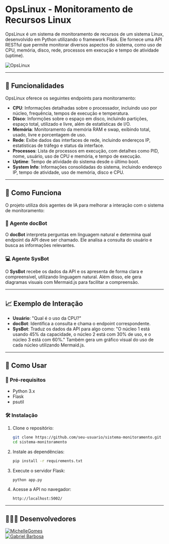 # OpsLinux - Monitoramento de Recursos Linux

OpsLinux é um sistema de monitoramento de recursos de um sistema Linux, desenvolvido em Python utilizando o framework Flask. Ele fornece uma API RESTful que permite monitorar diversos aspectos do sistema, como uso de CPU, memória, disco, rede, processos em execução e tempo de atividade (uptime).

![OpsLinux](https://github.com/user-attachments/assets/6d1f35ac-d8d8-4824-9139-c28f145ac2ff)

---

## 🌟 Funcionalidades

OpsLinux oferece os seguintes endpoints para monitoramento:

- **CPU**: Informações detalhadas sobre o processador, incluindo uso por núcleo, frequência, tempos de execução e temperatura.
- **Disco**: Informções sobre o espaço em disco, incluindo partições, espaço total, utilizado e livre, além de estatísticas de I/O.
- **Memória**: Monitoramento da memória RAM e swap, exibindo total, usado, livre e porcentagem de uso.
- **Rede**: Exibe dados das interfaces de rede, incluindo endereços IP, estatísticas de tráfego e status da interface.
- **Processos**: Lista de processos em execução, com detalhes como PID, nome, usuário, uso de CPU e memória, e tempo de execução.
- **Uptime**: Tempo de atividade do sistema desde o último boot.
- **System Info**: Informações consolidadas do sistema, incluindo endereço IP, tempo de atividade, uso de memória, disco e CPU.

---

## 🧐 Como Funciona

O projeto utiliza dois agentes de IA para melhorar a interação com o sistema de monitoramento:

### 🔧 Agente docBot

O **docBot** interpreta perguntas em linguagem natural e determina qual endpoint da API deve ser chamado. Ele analisa a consulta do usuário e busca as informações relevantes.

### 💻 Agente SysBot

O **SysBot** recebe os dados da API e os apresenta de forma clara e compreensível, utilizando linguagem natural. Além disso, ele gera diagramas visuais com Mermaid.js para facilitar a compreensão.

---

## 📈 Exemplo de Interação

- **Usuário**: "Qual é o uso da CPU?"
- **docBot**: Identifica a consulta e chama o endpoint correspondente.
- **SysBot**: Traduz os dados da API para algo como: "O núcleo 1 está usando 45% da capacidade, o núcleo 2 está com 30% de uso, e o núcleo 3 está com 60%." Também gera um gráfico visual do uso de cada núcleo utilizando Mermaid.js.

---

## 💪 Como Usar

### 🔧 Pré-requisitos

- Python 3.x
- Flask
- psutil

### 🛠️ Instalação

1. Clone o repositório:

   ```bash
   git clone https://github.com/seu-usuario/sistema-monitoramento.git
   cd sistema-monitoramento
   ```

2. Instale as dependências:

   ```bash
   pip install -r requirements.txt
   ```

3. Execute o servidor Flask:

   ```bash
   python app.py
   ```

4. Acesse a API no navegador:

   ```
   http://localhost:5002/
   ```

---

## 👨‍👩‍👦 Desenvolvedores

[![MichelleGomes](https://img.shields.io/badge/Desenvolvedor-MichelleGomes-darkblue)](https://github.com/michelleGomes85)  
[![Gabriel Barbosa](https://img.shields.io/badge/Desenvolvedor-Gabriel%20Barbosa-darkblue)](https://github.com/GabrielBarbosaAfo)
